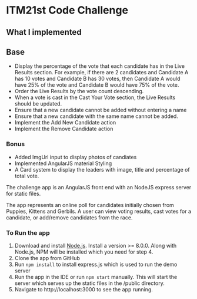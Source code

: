# ITM21st Code Challenge

## What I implemented

## Base

*   Display the percentage of the vote that each candidate has in the Live Results section. For example, if there are 2 candidates and Candidate A has 10 votes and Candidate B has 30 votes, then Candidate A would have 25% of the vote and Candidate B would have 75% of the vote.
*   Order the Live Results by the vote count descending.
*   When a vote is cast in the Cast Your Vote section, the Live Results should be updated.
*   Ensure that a new candidate cannot be added without entering a name
*   Ensure that a new candidate with the same name cannot be added.
*   Implement the Add New Candidate action
*   Implement the Remove Candidate action
### Bonus
*   Added ImgUrl input to display photos of candiates
*   Implemented AngularJS material Styling
*   A Card system to display the leaders with image, title and percentage of total vote.

The challenge app is an AngularJS front end with an NodeJS express server for static files.

The app represents an online poll for candidates initially chosen from Puppies, Kittens and Gerbils. A user can view voting results, cast votes for a candidate, or add/remove candidates from the race.

### To Run the app

1.  Download and install [Node.js](https://nodejs.org). Install a version >= 8.0.0. Along with Node.js, NPM will be installed which you need for step 4.
2.  Clone the app from GitHub
3.  Run `npm install` to install express.js which is used to run the demo server
4.  Run the app in the IDE or run `npm start` manually. This will start the server which serves up the static files in the /public directory.
5.  Navigate to http://localhost:3000 to see the app running.
